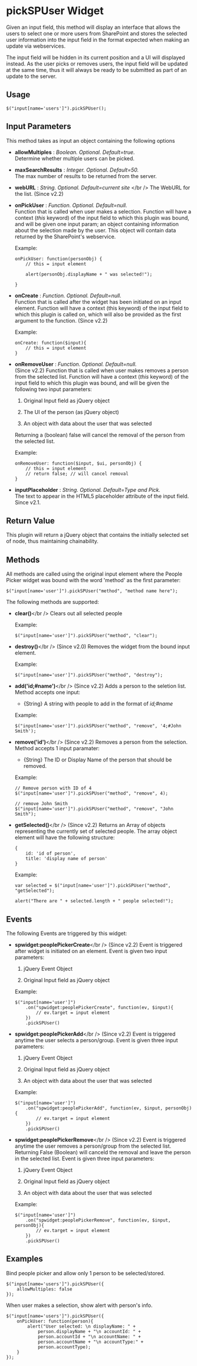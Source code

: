 pickSPUser Widget
=================

Given an input field, this method will display an interface that allows the users to select one or more users from SharePoint and stores the selected user information into the input field in the format expected when making an update via webservices.

The input field will be hidden in its current position and a UI will displayed instead. As the user picks or removes users, the input field will be updated at the same time, thus it will always be ready to be submitted as part of an update to the server.


Usage
-----

    $("input[name='users']").pickSPUser();
    

Input Parameters
----------------

This method takes as input an object containing the following options


-   **allowMultiples**      :   *Boolean. Optional. Default=true.* <br />
    Determine whether multiple users can be picked.
                                
-   **maxSearchResults**    :   *Integer. Optional. Default=50.* <br />
    The max number of results to be returned from the server.

-   **webURL**     :   *String. Optional. Default=current site* </br />
    The WebURL for the list. (Since v2.2) 

-   **onPickUser**          :   *Function. Optional. Default=null.* <br />
    Function that is called when user makes a selection. Function will have a context (*this* keyword) of the input field to which this plugin was bound, and will be given one input param; an object containing information about the selection made by the user. This object will contain data returned by the SharePoint's webservice.
    
    Example:
        
        onPickUser: function(personObj) {
            // this = input element
            
            alert(personObj.displayName + " was selected!");
            
        }
    
                                
-   **onCreate**            :   *Function. Optional. Default=null.* <br />
    Function that is called after the widget has been initiated on an input element. Function will have a context (this keyword) of the input field to which this plugin is called on, which will also be provided as the first argument to the function. (Since v2.2)
    
    Example:
        
        onCreate: function($input){
            // this = input element
        }

-   **onRemoveUser**    :   *Function. Optional. Default=null.* <br />
    (Since v2.2) Function that is called when user makes removes a person from the selected list. Function will have a context (*this* keyword) of the input field to which this plugin was bound, and will be given the following two input parameters:
    
    1.  Original Input field as jQuery object

    2.  The UI of the person (as jQuery object)
         
    3.  An object with data about the user that was selected 
    
    Returning a (boolean) false will cancel the removal of the person from the selected list.
    
    Example:
        
        onRemoveUser: function($input, $ui, personObj) {
            // this = input element
            // return false; // will cancel removal
        }
    
    
-   **inputPlaceholder**    :   *String. Optional. Default=Type and Pick.* <br />
    The text to appear in the HTML5 placeholder attribute of the input field.  Since v2.1.


Return Value
------------

This plugin will return a jQuery object that contains the initially selected set of node, thus maintaining chainability.


Methods
-------

All methods are called using the original input element where the People Picker widget was bound with the word 'method' as the first parameter:

    $("input[name='user']").pickSPUser("method", "method name here");

The following methods are supported:

-   **clear()**</br />
    Clears out all selected people
    
    Example:
        
        $("input[name='user']").pickSPUser("method", "clear");

-   **destroy()**</br />
    (Since v2.0) Removes the widget from the bound input element.
    
    Example:
        
        $("input[name='user']").pickSPUser("method", "destroy");
    
-   **add('id;#name')**</br />
    (Since v2.2) Adds a person to the seletion list. Method accepts one input:
    
    -   {String} A string with people to add in the format of _id;#name_
    
    Example:
    
        $("input[name='user']").pickSPUser("method", "remove", '4;#John Smith');
        

-   **remove('id')**</br />
    (Since v2.2) Removes a person from the selection.  Method accepts 1 input paramater:
    
    -   {String} The ID or Display Name of the person that should be removed.
    
    Example:
        
        // Remove person with ID of 4
        $("input[name='user']").pickSPUser("method", "remove", 4);
        
        // remove John Smith
        $("input[name='user']").pickSPUser("method", "remove", "John Smith");
        
-   **getSelected()**</br />
    (Since v2.2) Returns an Array of objects representing the currently set of selected people.  The array object element will have the following structure:
        
        {
            id: 'id of person',
            title: 'display name of person'
        }
        
    Example:
        
        var selected = $("input[name='user']").pickSPUser("method", "getSelected");
        
        alert("There are " + selected.length + " people selected!");
        

Events
------

The following Events are triggered by this widget:

-   **spwidget:peoplePickerCreate**</br />
    (Since v2.2) Event is triggered after widget is initiated on an element. Event is given two input parameters:
    
    1.  jQuery Event Object
    
    2.  Original Input field as jQuery object 

    Example:
        
        $("input[name='user']")
            .on("spwidget:peoplePickerCreate", function(ev, $input){
                // ev.target = input element
            })
            .pickSPUser()

-   **spwidget:peoplePickerAdd**</br />
    (Since v2.2) Event is triggered anytime the user selects a person/group. Event is given three input parameters:
    
    1.  jQuery Event Object
    
    2.  Original Input field as jQuery object
    
    3.  An object with data about the user that was selected 

    Example:
        
        $("input[name='user']")
            .on("spwidget:peoplePickerAdd", function(ev, $input, personObj){
                // ev.target = input element
            })
            .pickSPUser()

-   **spwidget:peoplePickerRemove**</br />
    (Since v2.2) Event is triggered anytime the user removes a person/group from the selected list. Returning False (Boolean) will canceld the removal and leave the person in the selected list. Event is given three input parameters:
    
    1.  jQuery Event Object
    
    2.  Original Input field as jQuery object
    
    3.  An object with data about the user that was selected 

    Example:
        
        $("input[name='user']")
            .on("spwidget:peoplePickerRemove", function(ev, $input, personObj){
                // ev.target = input element
            })
            .pickSPUser()



Examples
--------

Bind people picker and allow only 1 person to be selected/stored.

    $("input[name='users']").pickSPUser({
        allowMultiples: false
    });


When user makes a selection, show alert with person's info.

    $("input[name='users']").pickSPUser({
        onPickUser: function(person){
            alert("User selected: \n displayName: " + 
                person.displayName + "\n accountId: " +
                person.accountId + "\n accountName: " +
                person.accountName + "\n accountType:" +
                person.accountType);
        }
    });

    
